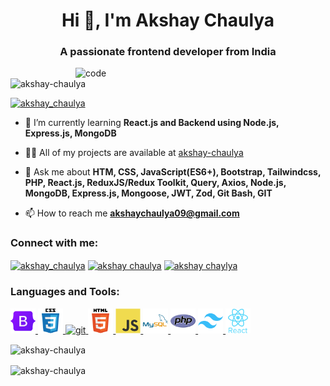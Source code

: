

<h1 align="center">Hi 👋, I'm Akshay Chaulya</h1>
<h3 align="center">A passionate frontend developer from India</h3>

<img align="right" src="https://encrypted-tbn0.gstatic.com/images?q=tbn:ANd9GcTgmXy69YzLGpXQPHvzqK837u_fkSiFu5cg7Q&usqp=CAU" alt="code" 
width="400px">

<p align="left"> <img src="https://komarev.com/ghpvc/?username=akshay-chaulya&label=Profile%20views&color=0e75b6&style=flat" alt="akshay-chaulya" /> </p>

<p align="left"> <a href="https://twitter.com/akshay_chaulya" target="blank"><img src="https://img.shields.io/twitter/follow/akshay_chaulya?logo=twitter&style=for-the-badge" alt="akshay_chaulya" /></a> </p>

- 🌱 I’m currently learning **React.js and Backend using Node.js, Express.js, MongoDB**

- 👨‍💻 All of my projects are available at [akshay-chaulya](https://github.com/akshay-chaulya/)

- 💬 Ask me about **HTM, CSS, JavaScript(ES6+), Bootstrap, Tailwindcss, PHP, React.js,  ReduxJS/Redux Toolkit, Query, Axios, Node.js, MongoDB, Express.js, Mongoose, JWT, Zod, Git Bash, GIT**

- 📫 How to reach me **akshaychaulya09@gmail.com**

<h3 align="left">Connect with me:</h3>
<p align="left">
<a href="https://twitter.com/akshay_chaulya" target="blank"><img align="center" src="https://raw.githubusercontent.com/rahuldkjain/github-profile-readme-generator/master/src/images/icons/Social/twitter.svg" alt="akshay_chaulya" height="30" width="40" /></a>
<a href="https://www.linkedin.com/in/akshay-chaulya-5674552b3/" target="blank"><img align="center" src="https://raw.githubusercontent.com/rahuldkjain/github-profile-readme-generator/master/src/images/icons/Social/linked-in-alt.svg" alt="akshay chaulya" height="30" width="40" /></a>
<a href="https://www.instagram.com/akshay_chaulya/" target="blank"><img align="center" src="https://raw.githubusercontent.com/rahuldkjain/github-profile-readme-generator/master/src/images/icons/Social/instagram.svg" alt="akshay chaylya" height="30" width="40" /></a>
</p>

<h3 align="left">Languages and Tools:</h3>
<p align="left"> <a href="https://getbootstrap.com" target="_blank" rel="noreferrer">
  <img src="https://raw.githubusercontent.com/devicons/devicon/master/icons/bootstrap/bootstrap-original.svg" alt="bootstrap" width="40" height="40"/>
</a>
 <a href="https://www.w3schools.com/css/" target="_blank" rel="noreferrer"> <img src="https://raw.githubusercontent.com/devicons/devicon/master/icons/css3/css3-original-wordmark.svg" alt="css3" width="40" height="40"/> </a> <a href="https://git-scm.com/" target="_blank" rel="noreferrer"> <img src="https://www.vectorlogo.zone/logos/git-scm/git-scm-icon.svg" alt="git" width="40" height="40"/> </a> <a href="https://www.w3.org/html/" target="_blank" rel="noreferrer"> <img src="https://raw.githubusercontent.com/devicons/devicon/master/icons/html5/html5-original-wordmark.svg" alt="html5" width="40" height="40"/> </a> <a href="https://developer.mozilla.org/en-US/docs/Web/JavaScript" target="_blank" rel="noreferrer"> <img src="https://raw.githubusercontent.com/devicons/devicon/master/icons/javascript/javascript-original.svg" alt="javascript" width="40" height="40"/> </a> <a href="https://www.mysql.com/" target="_blank" rel="noreferrer"> <img src="https://raw.githubusercontent.com/devicons/devicon/master/icons/mysql/mysql-original-wordmark.svg" alt="mysql" width="40" height="40"/> </a> <a href="https://www.php.net" target="_blank" rel="noreferrer"> <img src="https://raw.githubusercontent.com/devicons/devicon/master/icons/php/php-original.svg" alt="php" width="40" height="40"/> </a> 
<a href="https://tailwindcss.com"> <img src="https://raw.githubusercontent.com/devicons/devicon/master/icons/tailwindcss/tailwindcss-original.svg" alt="php" width="40" height="40"/> </a>
<a href="https://reactjs.org" target="_blank" rel="noreferrer">
  <img src="https://raw.githubusercontent.com/devicons/devicon/master/icons/react/react-original-wordmark.svg" alt="react" width="40" height="40"/>
</a>
</p>

<p><img align="center" src="https://github-readme-stats.vercel.app/api/top-langs?username=akshay-chaulya&show_icons=true&locale=en&layout=compact" alt="akshay-chaulya" /></p>

<p><img align="center" src="https://github-readme-streak-stats.herokuapp.com/?user=akshay-chaulya&" alt="akshay-chaulya" /></p>

